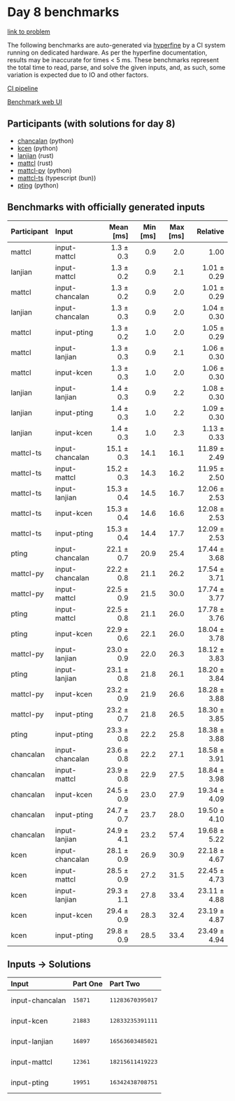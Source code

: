 # Day 8 benchmarks

[link to problem](https://adventofcode.com/2023/day/8)

The following benchmarks are auto-generated via
[hyperfine](https://github.com/sharkdp/hyperfine) by a CI system running on
dedicated hardware. As per the hyperfine documentation, results may be
inaccurate for times < 5 ms. These benchmarks represent the total time to read,
parse, and solve the given inputs, and, as such, some variation is expected due
to IO and other factors.

[CI pipeline](http://ci.papercode.net:8080/teams/main/pipelines/aoc2023)

[Benchmark web UI](https://aoc.ancalagon.black)


## Participants (with solutions for day 8)

- [chancalan](https://github.com/chancalan/aoc2023) (python)
- [kcen](https://github.com/kcen/aoc2023) (python)
- [lanjian](https://github.com/lanjian/aoc-2023) (rust)
- [mattcl](https://github.com/mattcl/aoc2023) (rust)
- [mattcl-py](https://github.com/mattcl/aoc2023-py) (python)
- [mattcl-ts](https://github.com/mattcl/aoc2023-js) (typescript (bun))
- [pting](https://github.com/pting/aoc2023) (python)


## Benchmarks with officially generated inputs

| Participant | Input | Mean [ms] | Min [ms] | Max [ms] | Relative |
|:---|:---|---:|---:|---:|---:|
| mattcl | input-mattcl | 1.3 ± 0.3 | 0.9 | 2.0 | 1.00 |
| lanjian | input-mattcl | 1.3 ± 0.2 | 0.9 | 2.1 | 1.01 ± 0.29 |
| mattcl | input-chancalan | 1.3 ± 0.2 | 0.9 | 2.0 | 1.01 ± 0.29 |
| lanjian | input-chancalan | 1.3 ± 0.3 | 0.9 | 2.0 | 1.04 ± 0.30 |
| mattcl | input-pting | 1.3 ± 0.2 | 1.0 | 2.0 | 1.05 ± 0.29 |
| mattcl | input-lanjian | 1.3 ± 0.3 | 0.9 | 2.1 | 1.06 ± 0.30 |
| mattcl | input-kcen | 1.3 ± 0.3 | 1.0 | 2.0 | 1.06 ± 0.30 |
| lanjian | input-lanjian | 1.4 ± 0.3 | 0.9 | 2.2 | 1.08 ± 0.30 |
| lanjian | input-pting | 1.4 ± 0.3 | 1.0 | 2.2 | 1.09 ± 0.30 |
| lanjian | input-kcen | 1.4 ± 0.3 | 1.0 | 2.3 | 1.13 ± 0.33 |
| mattcl-ts | input-chancalan | 15.1 ± 0.3 | 14.1 | 16.1 | 11.89 ± 2.49 |
| mattcl-ts | input-mattcl | 15.2 ± 0.3 | 14.3 | 16.2 | 11.95 ± 2.50 |
| mattcl-ts | input-lanjian | 15.3 ± 0.4 | 14.5 | 16.7 | 12.06 ± 2.53 |
| mattcl-ts | input-kcen | 15.3 ± 0.4 | 14.6 | 16.6 | 12.08 ± 2.53 |
| mattcl-ts | input-pting | 15.3 ± 0.4 | 14.4 | 17.7 | 12.09 ± 2.53 |
| pting | input-chancalan | 22.1 ± 0.7 | 20.9 | 25.4 | 17.44 ± 3.68 |
| mattcl-py | input-chancalan | 22.2 ± 0.8 | 21.1 | 26.2 | 17.54 ± 3.71 |
| mattcl-py | input-mattcl | 22.5 ± 0.9 | 21.5 | 30.0 | 17.74 ± 3.77 |
| pting | input-mattcl | 22.5 ± 0.8 | 21.1 | 26.0 | 17.78 ± 3.76 |
| pting | input-kcen | 22.9 ± 0.6 | 22.1 | 26.0 | 18.04 ± 3.78 |
| mattcl-py | input-lanjian | 23.0 ± 0.9 | 22.0 | 26.3 | 18.12 ± 3.83 |
| pting | input-lanjian | 23.1 ± 0.8 | 21.8 | 26.1 | 18.20 ± 3.84 |
| mattcl-py | input-kcen | 23.2 ± 0.9 | 21.9 | 26.6 | 18.28 ± 3.88 |
| mattcl-py | input-pting | 23.2 ± 0.7 | 21.8 | 26.5 | 18.30 ± 3.85 |
| pting | input-pting | 23.3 ± 0.8 | 22.2 | 25.8 | 18.38 ± 3.88 |
| chancalan | input-chancalan | 23.6 ± 0.8 | 22.2 | 27.1 | 18.58 ± 3.91 |
| chancalan | input-mattcl | 23.9 ± 0.8 | 22.9 | 27.5 | 18.84 ± 3.98 |
| chancalan | input-kcen | 24.5 ± 0.9 | 23.0 | 27.9 | 19.34 ± 4.09 |
| chancalan | input-pting | 24.7 ± 0.7 | 23.7 | 28.0 | 19.50 ± 4.10 |
| chancalan | input-lanjian | 24.9 ± 4.1 | 23.2 | 57.4 | 19.68 ± 5.22 |
| kcen | input-chancalan | 28.1 ± 0.9 | 26.9 | 30.9 | 22.18 ± 4.67 |
| kcen | input-mattcl | 28.5 ± 0.9 | 27.2 | 31.5 | 22.45 ± 4.73 |
| kcen | input-lanjian | 29.3 ± 1.1 | 27.8 | 33.4 | 23.11 ± 4.88 |
| kcen | input-kcen | 29.4 ± 0.9 | 28.3 | 32.4 | 23.19 ± 4.87 |
| kcen | input-pting | 29.8 ± 0.9 | 28.5 | 33.4 | 23.49 ± 4.94 |


## Inputs -> Solutions

| Input | Part One | Part Two |
|:---|:---|:---|
|input-chancalan|<pre>15871</pre>|<pre>11283670395017</pre>|
|input-kcen|<pre>21883</pre>|<pre>12833235391111</pre>|
|input-lanjian|<pre>16897</pre>|<pre>16563603485021</pre>|
|input-mattcl|<pre>12361</pre>|<pre>18215611419223</pre>|
|input-pting|<pre>19951</pre>|<pre>16342438708751</pre>|